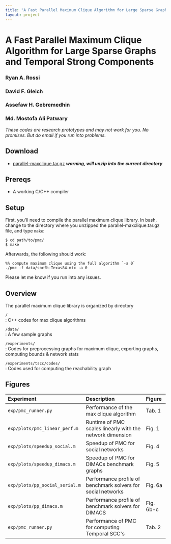 ```yaml
---
title: "A Fast Parallel Maximum Clique Algorithm for Large Sparse Graphs and Temporal Strong Components"
layout: project
---
```


A Fast Parallel Maximum Clique Algorithm for Large Sparse Graphs and Temporal Strong Components
==================================

### Ryan A. Rossi
### David F. Gleich
### Assefaw H. Gebremedhin
### Md. Mostofa Ali Patwary

_These codes are research prototypes and may not work for you. No promises. But do email if you run into problems._


Download
--------

* [parallel-maxclique.tar.gz](parallel-maxclique.tar.gz) ___warning, will unzip into the current directory___

Prereqs
-------
* A working C/C++ compiler


Setup
-----

First, you'll need to compile the parallel maximum clique library.
In bash, change to the directory where you unzipped the parallel-maxclique.tar.gz file, and type `make`:

    $ cd path/to/pmc/
    $ make

Afterwards, the following should work:

	%% compute maximum clique using the full algorithm `-a 0`
	./pmc -f data/socfb-Texas84.mtx -a 0

Please let me know if you run into any issues.


 
Overview
--------

The parallel maximum clique library is organized by directory

`/`  
: C++ codes for max clique algorithms

`/data/`  
: A few sample graphs

`/experiments/`  
: Codes for preprocessing graphs for maximum clique, exporting graphs, computing bounds & network stats

`/experiments/tscc/codes/`  
: Codes used for computing the reachability graph



Figures
-----------
    
|Experiment|Description|Figure|
|:------------------|:------------------------------------|:------------------|
|`exp/pmc_runner.py` | Performance of the max clique algorithm  | Tab. 1 |
|`exp/plots/pmc_linear_perf.m` | Runtime of PMC scales linearly with the network dimension  | Fig. 1 |
|`exp/plots/speedup_social.m` | Speedup of PMC for social networks | Fig. 4 |
|`exp/plots/speedup_dimacs.m` | Speedup of PMC for DIMACs benchmark graphs | Fig. 5 |
|`exp/plots/pp_social_serial.m` | Performance profile of benchmark solvers for social networks | Fig. 6a |
|`exp/plots/pp_dimacs.m` | Performance profile of benchmark solvers for DIMACS | Fig. 6b-c |
|`exp/pmc_runner.py` | Performance of PMC for computing Temporal SCC's | Tab. 2 |
